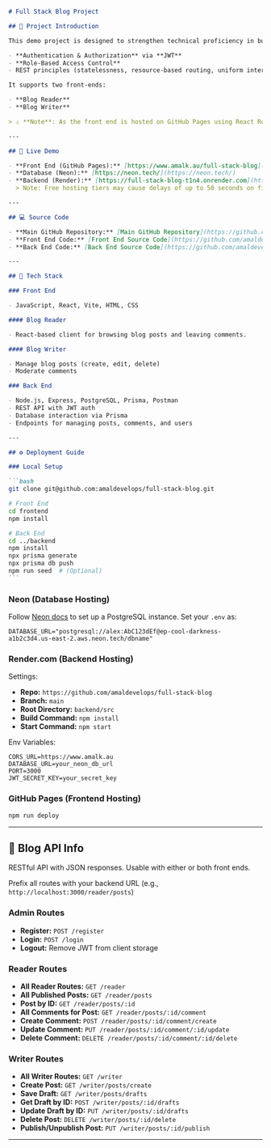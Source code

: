 ````markdown
# Full Stack Blog Project

## 📘 Project Introduction

This demo project is designed to strengthen technical proficiency in building a secure RESTful API with:

- **Authentication & Authorization** via **JWT**
- **Role-Based Access Control**
- REST principles (statelessness, resource-based routing, uniform interface)

It supports two front-ends:

- **Blog Reader**
- **Blog Writer**

> ⚠️ **Note**: As the front end is hosted on GitHub Pages using React Router, directly accessing nested routes (e.g., `/writer/edit`) may lead to a 404 error. Please use the navigation within the site.

---

## 🚀 Live Demo

- **Front End (GitHub Pages):** [https://www.amalk.au/full-stack-blog](https://www.amalk.au/full-stack-blog)
- **Database (Neon):** [https://neon.tech/](https://neon.tech/)
- **Backend (Render):** [https://full-stack-blog-t1n4.onrender.com](https://full-stack-blog-t1n4.onrender.com)
  > Note: Free hosting tiers may cause delays of up to 50 seconds on first load.

---

## 💻 Source Code

- **Main GitHub Repository:** [Main GitHub Repository](https://github.com/amaldevelops/full-stack-blog)
- **Front End Code:** [Front End Source Code](https://github.com/amaldevelops/full-stack-blog/tree/main/frontend)
- **Back End Code:** [Back End Source Code](https://github.com/amaldevelops/full-stack-blog/tree/main/backend)

---

## 🧱 Tech Stack

### Front End

- JavaScript, React, Vite, HTML, CSS

#### Blog Reader

- React-based client for browsing blog posts and leaving comments.

#### Blog Writer

- Manage blog posts (create, edit, delete)
- Moderate comments

### Back End

- Node.js, Express, PostgreSQL, Prisma, Postman
- REST API with JWT auth
- Database interaction via Prisma
- Endpoints for managing posts, comments, and users

---

## ⚙️ Deployment Guide

### Local Setup

```bash
git clone git@github.com:amaldevelops/full-stack-blog.git

# Front End
cd frontend
npm install

# Back End
cd ../backend
npm install
npx prisma generate
npx prisma db push
npm run seed  # (Optional)
```
````

### Neon (Database Hosting)

Follow [Neon docs](https://neon.tech/docs) to set up a PostgreSQL instance. Set your `.env` as:

```
DATABASE_URL="postgresql://alex:AbC123dEf@ep-cool-darkness-a1b2c3d4.us-east-2.aws.neon.tech/dbname"
```

### Render.com (Backend Hosting)

Settings:

- **Repo:** `https://github.com/amaldevelops/full-stack-blog`
- **Branch:** `main`
- **Root Directory:** `backend/src`
- **Build Command:** `npm install`
- **Start Command:** `npm start`

Env Variables:

```
CORS_URL=https://www.amalk.au
DATABASE_URL=your_neon_db_url
PORT=3000
JWT_SECRET_KEY=your_secret_key
```

### GitHub Pages (Frontend Hosting)

```bash
npm run deploy
```

---

## 📑 Blog API Info

RESTful API with JSON responses. Usable with either or both front ends.

Prefix all routes with your backend URL (e.g., `http://localhost:3000/reader/posts`)

### Admin Routes

- **Register:** `POST /register`
- **Login:** `POST /login`
- **Logout:** Remove JWT from client storage

### Reader Routes

- **All Reader Routes:** `GET /reader`
- **All Published Posts:** `GET /reader/posts`
- **Post by ID:** `GET /reader/posts/:id`
- **All Comments for Post:** `GET /reader/posts/:id/comment`
- **Create Comment:** `POST /reader/posts/:id/comment/create`
- **Update Comment:** `PUT /reader/posts/:id/comment/:id/update`
- **Delete Comment:** `DELETE /reader/posts/:id/comment/:id/delete`

### Writer Routes

- **All Writer Routes:** `GET /writer`
- **Create Post:** `GET /writer/posts/create`
- **Save Draft:** `GET /writer/posts/drafts`
- **Get Draft by ID:** `POST /writer/posts/:id/drafts`
- **Update Draft by ID:** `PUT /writer/posts/:id/drafts`
- **Delete Post:** `DELETE /writer/posts/:id/delete`
- **Publish/Unpublish Post:** `PUT /writer/posts/:id/publish`

---
